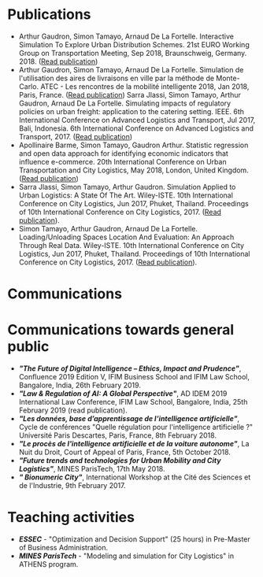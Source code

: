 
# Publications
- Arthur Gaudron, Simon Tamayo, Arnaud De La Fortelle. Interactive Simulation To Explore Urban Distribution Schemes. 21st EURO Working Group on Transportation Meeting, Sep 2018, Braunschweig, Germany. 2018. ([Read publication](https://doi.org/10.1016/j.trpro.2018.12.168))
- Arthur Gaudron, Simon Tamayo, Arnaud De La Fortelle. Simulation de l'utilisation des aires de livraisons en ville par la méthode de Monte-Carlo. ATEC - Les rencontres de la mobilité intelligente 2018, Jan 2018, Paris, France. ([Read publication](https://hal.archives-ouvertes.fr/hal-01980261))
Sarra Jlassi, Simon Tamayo, Arthur Gaudron, Arnaud De La Fortelle. Simulating impacts of regulatory policies on urban freight: application to the catering setting. IEEE. 6th International Conference on Advanced Logistics and Transport, Jul 2017, Bali, Indonesia. 6th International Conference on Advanced Logistics and Transport, 2017. ([Read publication](https://doi.org/10.1109/ICAdLT.2017.8547005))
- Apollinaire Barme, Simon Tamayo, Gaudron Arthur. Statistic regression and open data approach for identifying economic indicators that influence e-commerce. 20th International Conference on Urban Transportation and City Logistics, May 2018, London, United Kingdom. ([Read publication](https://hal.archives-ouvertes.fr/hal-01790991))
- Sarra Jlassi, Simon Tamayo, Arthur Gaudron. Simulation Applied to Urban Logistics: A State Of The Art. Wiley-ISTE. 10th International Conference on City Logistics, Jun 2017, Phuket, Thailand. Proceedings of 10th International Conference on City Logistics, 2017. ([Read publication](https://hal.archives-ouvertes.fr/hal-01541556/)).
- Simon Tamayo, Arthur Gaudron, Arnaud De La Fortelle. Loading/Unloading Spaces Location And Evaluation: An Approach Through Real Data. Wiley-ISTE. 10th International Conference on City Logistics, Jun 2017, Phuket, Thailand. Proceedings of 10th International Conference on City Logistics, 2017. ([Read publication](https://hal.archives-ouvertes.fr/hal-01541501/)).

# Communications

# Communications towards general public

- ***"The Future of Digital Intelligence – Ethics, Impact and Prudence"***, Confluence 2019 Edition V, IFIM Business School and IFIM Law School, Bangalore, India, 26th February 2019.
- ***"Law & Regulation of AI: A Global Perspective"***, AD IDEM 2019 International Law Conference, IFIM Law School, Bangalore, India, 25th February 2019 (read publication).
- ***"Les données, base d’apprentissage de l’intelligence artificielle"***, Cycle de conférences "Quelle régulation pour l'intelligence artificielle ?" Université Paris Descartes, Paris, France, 8th February 2018.
- ***"Le procès de l'intelligence artificielle et de la voiture autonome"***, La Nuit du Droit, Court of Appeal of Paris, France, 5th October 2018.
- ***"Future trends and technologies for Urban Mobility and City Logistics"***, MINES ParisTech, 17th May 2018.
- ***" Bionumeric City"***, International Workshop at the Cité des Sciences et de l'Industrie, 9th February 2017.

# Teaching activities

- ***ESSEC*** - "Optimization and Decision Support" (25 hours) in Pre-Master of Business Administration.
- ***MINES ParisTech*** - "Modeling and simulation for City Logistics" in ATHENS program.
